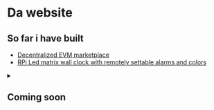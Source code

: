 [bep]: https://github.com/bep

# Da website

## So far i have built
  - [Decentralized EVM marketplace](https://github.com/JIOjosBG/Web3Marketplace)
  - [RPi Led matrix wall clock with remotely settable alarms and colors](https://github.com/JIOjosBG/itsglowtime)

<details>
<summary>

  ## Coming soon
</summary>

### Books&articles i enjoyed (coming soon)

### [Blog (coming soon)](./blog/articles.md)


</details>
